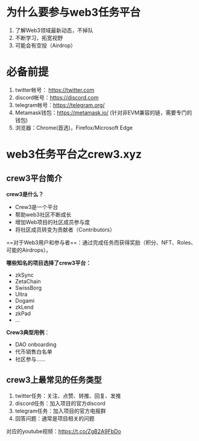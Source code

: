 # 为什么要参与web3任务平台

1. 了解Web3领域最新动态，不掉队
2. 不断学习，拓宽视野
3. 可能会有空投（Airdrop）

# 必备前提

1. twitter帐号： https://twitter.com
2. discord帐号：https://discord.com
3. telegram帐号：https://telegram.org/
4. Metamask钱包：https://metamask.io/ (针对非EVM兼容的链，需要专门的钱包)
5. 浏览器：Chrome(首选)，Firefox/Microsoft Edge

# web3任务平台之crew3.xyz

##  crew3平台简介

**crew3是什么？**

- Crew3是一个平台
- 帮助web3社区不断成长
- 增加Web项目的社区成员参与度
- 将社区成员转变为贡献者（Contributors）

==对于Web3用户和参与者==：通过完成任务而获得奖励（积分、NFT、Roles、可能的Airdrops）。

**哪些知名的项目选择了crew3平台：**

- zkSync
- ZetaChain
- SwissBorg
- Ultra
- Dogami
- zkLend
- zkPad
- ...

**Crew3典型用例**：

- DAO onboarding
- 代币销售白名单
- 社区参与……

## crew3上最常见的任务类型

1. twitter任务：关注、点赞、转推、回复、发推
2. discord任务：加入项目的官方discord
3. telegram任务：加入项目的官方电报群
4. 回答问题：通常是项目相关的问题

对应的youtube视频：https://t.co/ZgB2A9FbDo
